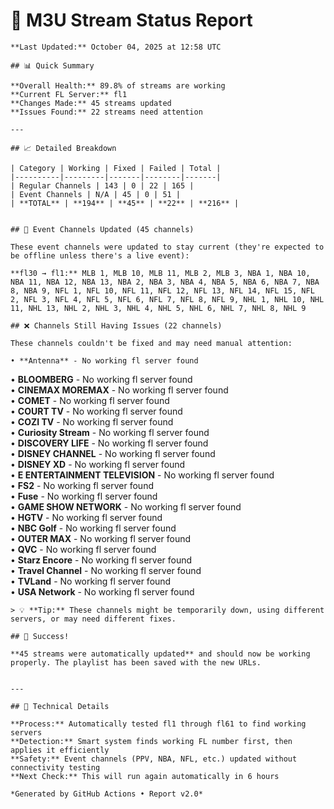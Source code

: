 # 🔧 M3U Stream Status Report
    
    **Last Updated:** October 04, 2025 at 12:58 UTC
    
    ## 📊 Quick Summary
    
    **Overall Health:** 89.8% of streams are working  
    **Current FL Server:** fl1  
    **Changes Made:** 45 streams updated  
    **Issues Found:** 22 streams need attention  
    
    ---
    
    ## 📈 Detailed Breakdown
    
    | Category | Working | Fixed | Failed | Total |
    |----------|---------|-------|--------|-------|
    | Regular Channels | 143 | 0 | 22 | 165 |
    | Event Channels | N/A | 45 | 0 | 51 |
    | **TOTAL** | **194** | **45** | **22** | **216** |
    
    
    ## 🔄 Event Channels Updated (45 channels)
    
    These event channels were updated to stay current (they're expected to be offline unless there's a live event):
    
    **fl30 → fl1:** MLB 1, MLB 10, MLB 11, MLB 2, MLB 3, NBA 1, NBA 10, NBA 11, NBA 12, NBA 13, NBA 2, NBA 3, NBA 4, NBA 5, NBA 6, NBA 7, NBA 8, NBA 9, NFL 1, NFL 10, NFL 11, NFL 12, NFL 13, NFL 14, NFL 15, NFL 2, NFL 3, NFL 4, NFL 5, NFL 6, NFL 7, NFL 8, NFL 9, NHL 1, NHL 10, NHL 11, NHL 13, NHL 2, NHL 3, NHL 4, NHL 5, NHL 6, NHL 7, NHL 8, NHL 9  

    ## ❌ Channels Still Having Issues (22 channels)
    
    These channels couldn't be fixed and may need manual attention:
    
    • **Antenna** - No working fl server found  
• **BLOOMBERG** - No working fl server found  
• **CINEMAX MOREMAX** - No working fl server found  
• **COMET** - No working fl server found  
• **COURT TV** - No working fl server found  
• **COZI TV** - No working fl server found  
• **Curiosity Stream** - No working fl server found  
• **DISCOVERY LIFE** - No working fl server found  
• **DISNEY CHANNEL** - No working fl server found  
• **DISNEY XD** - No working fl server found  
• **E ENTERTAINMENT TELEVISION** - No working fl server found  
• **FS2** - No working fl server found  
• **Fuse** - No working fl server found  
• **GAME SHOW NETWORK** - No working fl server found  
• **HGTV** - No working fl server found  
• **NBC Golf** - No working fl server found  
• **OUTER MAX** - No working fl server found  
• **QVC** - No working fl server found  
• **Starz Encore** - No working fl server found  
• **Travel Channel** - No working fl server found  
• **TVLand** - No working fl server found  
• **USA Network** - No working fl server found  

    > 💡 **Tip:** These channels might be temporarily down, using different servers, or may need different fixes.
    
    ## 🎉 Success!
    
    **45 streams were automatically updated** and should now be working properly. The playlist has been saved with the new URLs.
    
    
    ---
    
    ## 🔧 Technical Details
    
    **Process:** Automatically tested fl1 through fl61 to find working servers  
    **Detection:** Smart system finds working FL number first, then applies it efficiently  
    **Safety:** Event channels (PPV, NBA, NFL, etc.) updated without connectivity testing  
    **Next Check:** This will run again automatically in 6 hours  
    
    *Generated by GitHub Actions • Report v2.0*
    